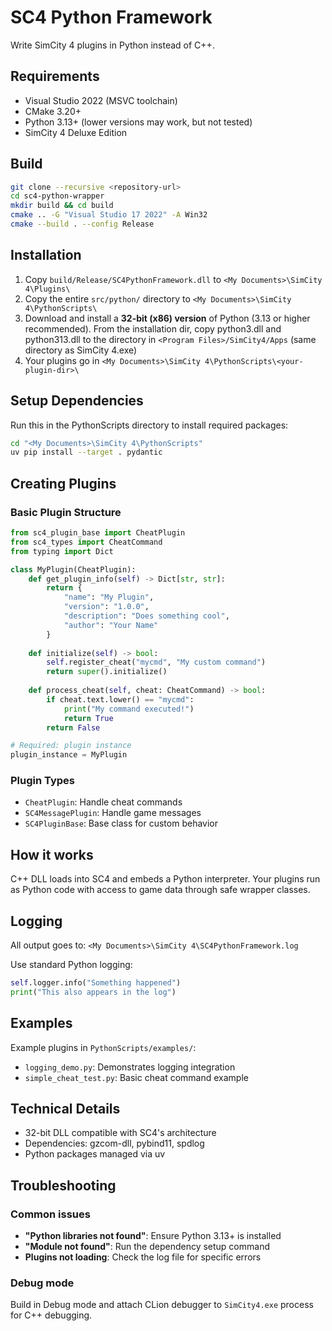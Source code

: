 # SC4 Python Framework

Write SimCity 4 plugins in Python instead of C++.

## Requirements
- Visual Studio 2022 (MSVC toolchain)
- CMake 3.20+
- Python 3.13+ (lower versions may work, but not tested)
- SimCity 4 Deluxe Edition

## Build
```bash
git clone --recursive <repository-url>
cd sc4-python-wrapper
mkdir build && cd build
cmake .. -G "Visual Studio 17 2022" -A Win32
cmake --build . --config Release
```

## Installation
1. Copy `build/Release/SC4PythonFramework.dll` to `<My Documents>\SimCity 4\Plugins\`
2. Copy the entire `src/python/` directory to `<My Documents>\SimCity 4\PythonScripts\`
3. Download and install a **32-bit (x86) version** of Python (3.13 or higher recommended). From the installation dir, copy python3.dll and python313.dll to the directory in `<Program Files>/SimCity4/Apps` (same directory as SimCity 4.exe)
4. Your plugins go in `<My Documents>\SimCity 4\PythonScripts\<your-plugin-dir>\`

## Setup Dependencies
Run this in the PythonScripts directory to install required packages:
```bash
cd "<My Documents>\SimCity 4\PythonScripts"
uv pip install --target . pydantic
```

## Creating Plugins

### Basic Plugin Structure
```python
from sc4_plugin_base import CheatPlugin
from sc4_types import CheatCommand
from typing import Dict

class MyPlugin(CheatPlugin):
    def get_plugin_info(self) -> Dict[str, str]:
        return {
            "name": "My Plugin",
            "version": "1.0.0",
            "description": "Does something cool",
            "author": "Your Name"
        }
    
    def initialize(self) -> bool:
        self.register_cheat("mycmd", "My custom command")
        return super().initialize()
    
    def process_cheat(self, cheat: CheatCommand) -> bool:
        if cheat.text.lower() == "mycmd":
            print("My command executed!")
            return True
        return False

# Required: plugin instance
plugin_instance = MyPlugin
```

### Plugin Types
- `CheatPlugin`: Handle cheat commands
- `SC4MessagePlugin`: Handle game messages  
- `SC4PluginBase`: Base class for custom behavior

## How it works

C++ DLL loads into SC4 and embeds a Python interpreter. Your plugins run as Python code with access to game data through safe wrapper classes.

## Logging

All output goes to: `<My Documents>\SimCity 4\SC4PythonFramework.log`

Use standard Python logging:
```python
self.logger.info("Something happened")
print("This also appears in the log")
```

## Examples

Example plugins in `PythonScripts/examples/`:
- `logging_demo.py`: Demonstrates logging integration
- `simple_cheat_test.py`: Basic cheat command example

## Technical Details
- 32-bit DLL compatible with SC4's architecture
- Dependencies: gzcom-dll, pybind11, spdlog
- Python packages managed via uv

## Troubleshooting

### Common issues
- **"Python libraries not found"**: Ensure Python 3.13+ is installed
- **"Module not found"**: Run the dependency setup command
- **Plugins not loading**: Check the log file for specific errors

### Debug mode
Build in Debug mode and attach CLion debugger to `SimCity4.exe` process for C++ debugging.
